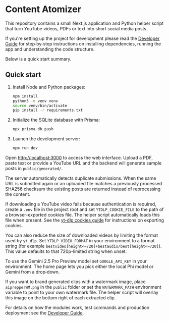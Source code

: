 # Content Atomizer

This repository contains a small Next.js application and Python helper script that turn YouTube videos, PDFs or text into short social media posts.

If you're setting up the project for development please read the [Developer Guide](./DEVELOPER_GUIDE.md) for step‑by‑step instructions on installing dependencies, running the app and understanding the code structure.

Below is a quick start summary.

## Quick start

1. Install Node and Python packages:
   ```bash
   npm install
   python3 -m venv venv
   source venv/bin/activate
   pip install -r requirements.txt
   ```
2. Initialize the SQLite database with Prisma:
   ```bash
   npx prisma db push
   ```
3. Launch the development server:
   ```bash
   npm run dev
   ```

Open [http://localhost:3000](http://localhost:3000) to access the web interface. Upload a PDF, paste text or provide a YouTube URL and the backend will generate sample posts in `public/generated/`.

The server automatically detects duplicate submissions. When the same URL is
submitted again or an uploaded file matches a previously processed SHA256
checksum the existing posts are returned instead of reprocessing the content.

If downloading a YouTube video fails because authentication is required, create
a `.env` file in the project root and set `YTDLP_COOKIE_FILE` to the path of a
browser-exported cookies file. The helper script automatically loads this file
when present. See the [yt-dlp cookies guide](https://github.com/yt-dlp/yt-dlp/wiki/FAQ#how-do-i-pass-cookies-to-yt-dlp)
for instructions on exporting cookies.

You can also reduce the size of downloaded videos by limiting the format used by
`yt_dlp`. Set `YTDLP_VIDEO_FORMAT` in your environment to a format string (for
example `bestvideo[height<=720]+bestaudio/best[height<=720]`). This value
defaults to that 720p-limited string when unset.

To use the Gemini 2.5 Pro Preview model set `GOOGLE_API_KEY` in your environment.
The home page lets you pick either the local Phi model or Gemini from a drop‑down.

If you want to brand generated clips with a watermark image, place
`aiprepperWM.png` in the `public` folder or set the `WATERMARK_PATH`
environment variable to point to your own watermark file. The helper script will
overlay this image on the bottom right of each extracted clip.

For details on how the modules work, test commands and production deployment see the [Developer Guide](./DEVELOPER_GUIDE.md).
